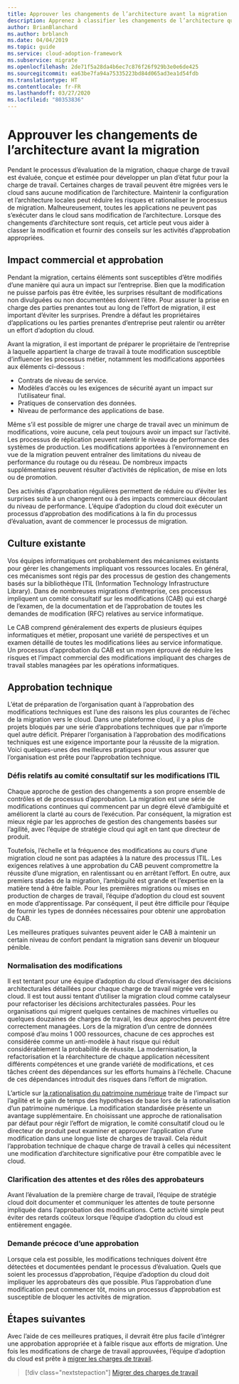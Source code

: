 ```yaml
---
title: Approuver les changements de l’architecture avant la migration
description: Apprenez à classifier les changements de l’architecture quand ils sont nécessaires et à établir des activités d’approbation appropriées.
author: BrianBlanchard
ms.author: brblanch
ms.date: 04/04/2019
ms.topic: guide
ms.service: cloud-adoption-framework
ms.subservice: migrate
ms.openlocfilehash: 2de71f5a28da4b6ec7c876f26f929b3e0e6de425
ms.sourcegitcommit: ea63be7fa94a75335223bd84d065ad3ea1d54fdb
ms.translationtype: HT
ms.contentlocale: fr-FR
ms.lasthandoff: 03/27/2020
ms.locfileid: "80353836"
---
```

<!-- cSpell:ignore architected ITIL -->

# <a name="approve-architecture-changes-before-migration"></a>Approuver les changements de l’architecture avant la migration

Pendant le processus d’évaluation de la migration, chaque charge de travail est évaluée, conçue et estimée pour développer un plan d’état futur pour la charge de travail. Certaines charges de travail peuvent être migrées vers le cloud sans aucune modification de l’architecture. Maintenir la configuration et l’architecture locales peut réduire les risques et rationaliser le processus de migration. Malheureusement, toutes les applications ne peuvent pas s’exécuter dans le cloud sans modification de l’architecture. Lorsque des changements d’architecture sont requis, cet article peut vous aider à classer la modification et fournir des conseils sur les activités d’approbation appropriées.

## <a name="business-impact-and-approval"></a>Impact commercial et approbation

Pendant la migration, certains éléments sont susceptibles d’être modifiés d’une manière qui aura un impact sur l’entreprise. Bien que la modification ne puisse parfois pas être évitée, les surprises résultant de modifications non divulguées ou non documentées doivent l’être. Pour assurer la prise en charge des parties prenantes tout au long de l’effort de migration, il est important d’éviter les surprises. Prendre à défaut les propriétaires d’applications ou les parties prenantes d’entreprise peut ralentir ou arrêter un effort d’adoption du cloud.

Avant la migration, il est important de préparer le propriétaire de l’entreprise à laquelle appartient la charge de travail à toute modification susceptible d’influencer les processus métier, notamment les modifications apportées aux éléments ci-dessous :

- Contrats de niveau de service.
- Modèles d’accès ou les exigences de sécurité ayant un impact sur l’utilisateur final.
- Pratiques de conservation des données.
- Niveau de performance des applications de base.

Même s’il est possible de migrer une charge de travail avec un minimum de modifications, voire aucune, cela peut toujours avoir un impact sur l’activité. Les processus de réplication peuvent ralentir le niveau de performance des systèmes de production. Les modifications apportées à l’environnement en vue de la migration peuvent entraîner des limitations du niveau de performance du routage ou du réseau. De nombreux impacts supplémentaires peuvent résulter d’activités de réplication, de mise en lots ou de promotion.

Des activités d’approbation régulières permettent de réduire ou d’éviter les surprises suite à un changement ou à des impacts commerciaux découlant du niveau de performance. L’équipe d’adoption du cloud doit exécuter un processus d’approbation des modifications à la fin du processus d’évaluation, avant de commencer le processus de migration.

## <a name="existing-culture"></a>Culture existante

Vos équipes informatiques ont probablement des mécanismes existants pour gérer les changements impliquant vos ressources locales. En général, ces mécanismes sont régis par des processus de gestion des changements basés sur la bibliothèque ITIL (Information Technology Infrastructure Library). Dans de nombreuses migrations d’entreprise, ces processus impliquent un comité consultatif sur les modifications (CAB) qui est chargé de l’examen, de la documentation et de l’approbation de toutes les demandes de modification (RFC) relatives au service informatique.

Le CAB comprend généralement des experts de plusieurs équipes informatiques et métier, proposant une variété de perspectives et un examen détaillé de toutes les modifications liées au service informatique. Un processus d’approbation du CAB est un moyen éprouvé de réduire les risques et l’impact commercial des modifications impliquant des charges de travail stables managées par les opérations informatiques.

## <a name="technical-approval"></a>Approbation technique

L’état de préparation de l’organisation quant à l’approbation des modifications techniques est l’une des raisons les plus courantes de l’échec de la migration vers le cloud. Dans une plateforme cloud, il y a plus de projets bloqués par une série d’approbations techniques que par n’importe quel autre déficit. Préparer l’organisation à l’approbation des modifications techniques est une exigence importante pour la réussite de la migration. Voici quelques-unes des meilleures pratiques pour vous assurer que l’organisation est prête pour l’approbation technique.

### <a name="itil-change-advisory-board-challenges"></a>Défis relatifs au comité consultatif sur les modifications ITIL

Chaque approche de gestion des changements a son propre ensemble de contrôles et de processus d’approbation. La migration est une série de modifications continues qui commencent par un degré élevé d’ambiguïté et améliorent la clarté au cours de l’exécution. Par conséquent, la migration est mieux régie par les approches de gestion des changements basées sur l’agilité, avec l’équipe de stratégie cloud qui agit en tant que directeur de produit.

Toutefois, l’échelle et la fréquence des modifications au cours d’une migration cloud ne sont pas adaptées à la nature des processus ITIL. Les exigences relatives à une approbation du CAB peuvent compromettre la réussite d’une migration, en ralentissant ou en arrêtant l’effort. En outre, aux premiers stades de la migration, l’ambiguïté est grande et l’expertise en la matière tend à être faible. Pour les premières migrations ou mises en production de charges de travail, l’équipe d’adoption du cloud est souvent en mode d’apprentissage. Par conséquent, il peut être difficile pour l’équipe de fournir les types de données nécessaires pour obtenir une approbation du CAB.

Les meilleures pratiques suivantes peuvent aider le CAB à maintenir un certain niveau de confort pendant la migration sans devenir un bloqueur pénible.

### <a name="standardize-change"></a>Normalisation des modifications

Il est tentant pour une équipe d’adoption du cloud d’envisager des décisions architecturales détaillées pour chaque charge de travail migrée vers le cloud. Il est tout aussi tentant d’utiliser la migration cloud comme catalyseur pour refactoriser les décisions architecturales passées. Pour les organisations qui migrent quelques centaines de machines virtuelles ou quelques douzaines de charges de travail, les deux approches peuvent être correctement managées. Lors de la migration d’un centre de données composé d’au moins 1 000 ressources, chacune de ces approches est considérée comme un anti-modèle à haut risque qui réduit considérablement la probabilité de réussite. La modernisation, la refactorisation et la réarchitecture de chaque application nécessitent différents compétences et une grande variété de modifications, et ces tâches créent des dépendances sur les efforts humains à l’échelle. Chacune de ces dépendances introduit des risques dans l’effort de migration.

L’article sur [la rationalisation du patrimoine numérique](../../../digital-estate/rationalize.md) traite de l’impact sur l’agilité et le gain de temps des hypothèses de base lors de la rationalisation d’un patrimoine numérique. La modification standardisée présente un avantage supplémentaire. En choisissant une approche de rationalisation par défaut pour régir l’effort de migration, le comité consultatif cloud ou le directeur de produit peut examiner et approuver l’application d’une modification dans une longue liste de charges de travail. Cela réduit l’approbation technique de chaque charge de travail à celles qui nécessitent une modification d’architecture significative pour être compatible avec le cloud.

### <a name="clarify-expectations-and-roles-of-approvers"></a>Clarification des attentes et des rôles des approbateurs

Avant l’évaluation de la première charge de travail, l’équipe de stratégie cloud doit documenter et communiquer les attentes de toute personne impliquée dans l’approbation des modifications. Cette activité simple peut éviter des retards coûteux lorsque l’équipe d’adoption du cloud est entièrement engagée.

### <a name="seek-approval-early"></a>Demande précoce d’une approbation

Lorsque cela est possible, les modifications techniques doivent être détectées et documentées pendant le processus d’évaluation. Quels que soient les processus d’approbation, l’équipe d’adoption du cloud doit impliquer les approbateurs dès que possible. Plus l’approbation d’une modification peut commencer tôt, moins un processus d’approbation est susceptible de bloquer les activités de migration.

## <a name="next-steps"></a>Étapes suivantes

Avec l’aide de ces meilleures pratiques, il devrait être plus facile d’intégrer une approbation appropriée et à faible risque aux efforts de migration. Une fois les modifications de charge de travail approuvées, l’équipe d’adoption du cloud est prête à [migrer les charges de travail](../migrate/index.md).

> [!div class="nextstepaction"]
> [Migrer des charges de travail](../migrate/index.md)

